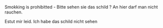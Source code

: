 Smokking is prohibitted - 
Bitte sehen sie das schild ? 
An hier darf man nicht rauchen.

Estut mir leid. Ich habe das schild nicht sehen